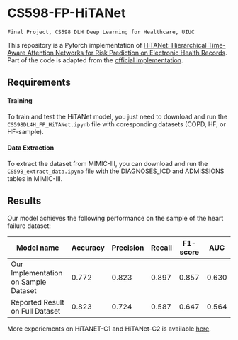 # CS598-FP-HiTANet
`Final Project, CS598 DLH Deep Learning for Healthcare, UIUC`

This repository is a Pytorch implementation of [HiTANet: Hierarchical Time-Aware Attention Networks for Risk Prediction on Electronic Health Records](https://www.kdd.org/kdd2020/accepted-papers/view/hitanet-hierarchical-time-aware-attention-networks-for-risk-prediction-on-e). Part of the code is adapted from the [official implementation](https://github.com/HiTANet2020/HiTANet).


## Requirements

#### Training

To train and test the HiTANet model, you just need to download and run the `CS598DL4H_FP_HiTANet.ipynb` file with coresponding datasets (COPD, HF, or HF-sample).

#### Data Extraction

To extract the dataset from MIMIC-III, you can download and run the `CS598_extract_data.ipynb` file with the DIAGNOSES_ICD and ADMISSIONS tables in MIMIC-III.

<!-- ## Training

To train the model(s) in the paper, run this command:

```train
python train.py --input-data <path_to_data> --alpha 10 --beta 20
```

## Evaluation

To evaluate my model on ImageNet, run:

```eval
python eval.py --model-file mymodel.pth --benchmark imagenet
```

## Pre-trained Models

You can download pretrained models here:

- [My awesome model](https://drive.google.com/mymodel.pth) trained on ImageNet using parameters x,y,z. 
 -->

## Results

Our model achieves the following performance on the sample of the heart failure dataset:


| Model name         | Accuracy  | Precision | Recall | F1-score | AUC |
| ------------------ |-------|----|----- | --------|------ |
| Our Implementation on Sample Dataset  |0.772 | 0.823 | 0.897 | 0.857 | 0.630  |
| Reported Result on Full Dataset  |0.823 | 0.724 | 0.587 | 0.647 | 0.564  |

More experiements on HiTANET-C1 and HiTANet-C2 is available [here](https://github.com/zewei-long/CS598-FP-HiTANet/blob/main/CS598DL4H_FP.pdf).
<!-- 

## Contributing

>📋  Pick a licence and describe how to contribute to your code repository.  -->
